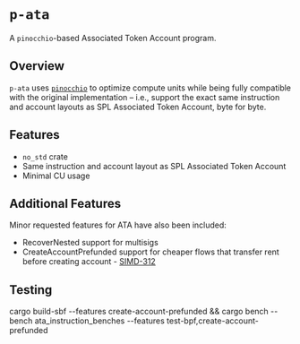 # `p-ata`

A `pinocchio`-based Associated Token Account program.

## Overview

`p-ata` uses [`pinocchio`](https://github.com/anza-xyz/pinocchio) to optimize compute units while being fully compatible with the original implementation – i.e., support the exact same instruction and account layouts as SPL Associated Token Account, byte for byte.

## Features

- `no_std` crate
- Same instruction and account layout as SPL Associated Token Account
- Minimal CU usage

## Additional Features

Minor requested features for ATA have also been included:

- RecoverNested support for multisigs
- CreateAccountPrefunded support for cheaper flows that transfer rent before creating account -  [SIMD-312](https://github.com/solana-foundation/solana-improvement-documents/pull/312)

## Testing

cargo build-sbf --features create-account-prefunded && cargo bench --bench ata_instruction_benches --features test-bpf,create-account-prefunded
